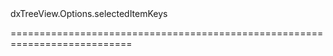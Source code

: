 <!--id-->dxTreeView.Options.selectedItemKeys<!--/id-->
<!--merge--><!--/merge-->
<!--hidden--><!--/hidden-->
===========================================================================
